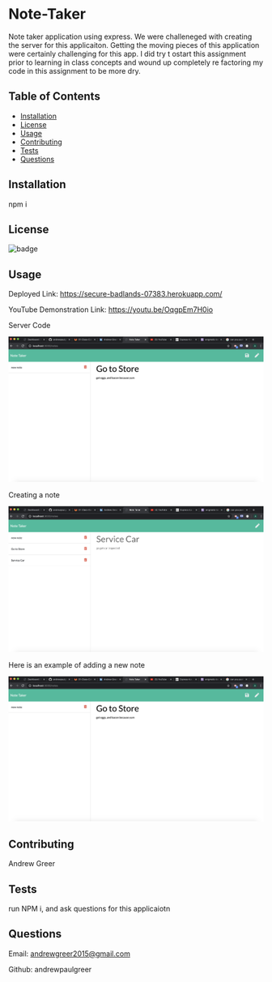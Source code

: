 # Note-Taker
Note taker application using express. We were challeneged with creating the server for this applicaiton. Getting the moving pieces of this application were certainly challenging for this app. I did try t ostart this assignment prior to learning in class concepts and wound up completely re factoring my code in this assignment to be more dry.

## Table of Contents

- [Installation](#installation)
- [License](#license)
- [Usage](#usage)
- [Contributing](#contributing)
- [Tests](#tests)
- [Questions](#questions)

## Installation

npm i

## License

![badge](https://img.shields.io/badge/License-MIT-green.svg)

## Usage

Deployed Link: https://secure-badlands-07383.herokuapp.com/

YouTube Demonstration Link: https://youtu.be/OqgpEm7H0io

Server Code

![Getting Started](./media/add-note.jpeg)

Creating a note

![Getting Started](./media/new-note.jpeg)

Here is an example of adding a new note

![Getting Started](./media/add-note.jpeg)


## Contributing

Andrew Greer

## Tests

run NPM i, and ask questions for this applicaiotn

## Questions

Email: andrewgreer2015@gmail.com

Github: andrewpaulgreer



